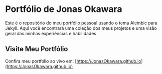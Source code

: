 # Portfólio de Jonas Okawara

Este é o repositório do meu portfólio pessoal usando o tema Alembic para Jekyll. Aqui você encontrará uma coleção dos meus projetos e uma visão geral das minhas experiências e habilidades.

## Visite Meu Portfólio

Confira meu portfólio ao vivo em: [https://JonasOkawara.github.io](https://JonasOkawara.github.io)

